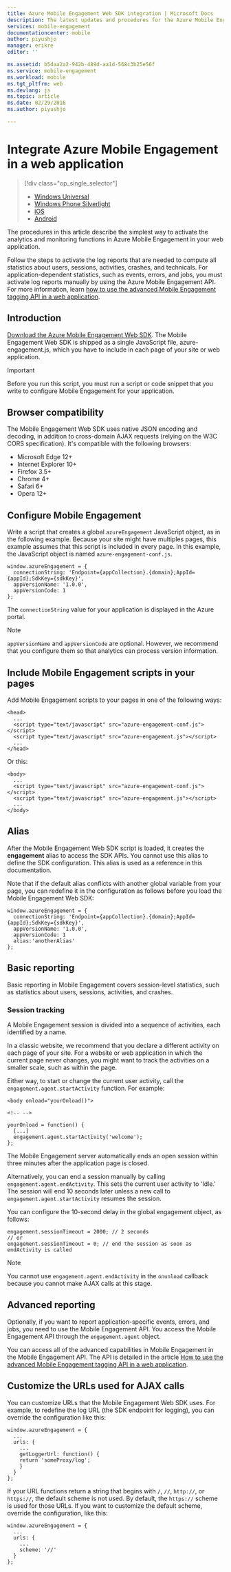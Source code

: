 ```yaml
---
title: Azure Mobile Engagement Web SDK integration | Microsoft Docs
description: The latest updates and procedures for the Azure Mobile Engagement Web SDK
services: mobile-engagement
documentationcenter: mobile
author: piyushjo
manager: erikre
editor: ''

ms.assetid: b5daa2a2-942b-489d-aa1d-568c3b25e56f
ms.service: mobile-engagement
ms.workload: mobile
ms.tgt_pltfrm: web
ms.devlang: js
ms.topic: article
ms.date: 02/29/2016
ms.author: piyushjo

---
```

# Integrate Azure Mobile Engagement in a web application
> [!div class="op_single_selector"]
> * [Windows Universal](mobile-engagement-windows-store-integrate-engagement.md)
> * [Windows Phone Silverlight](mobile-engagement-windows-phone-integrate-engagement.md)
> * [iOS](mobile-engagement-ios-integrate-engagement.md)
> * [Android](mobile-engagement-android-integrate-engagement.md)
> 
> 

The procedures in this article describe the simplest way to activate the analytics and monitoring functions in Azure Mobile Engagement in your web application.

Follow the steps to activate the log reports that are needed to compute all statistics about users, sessions, activities, crashes, and technicals. For application-dependent statistics, such as events, errors, and jobs, you must activate log reports manually by using the Azure Mobile Engagement API. For more information, learn [how to use the advanced Mobile Engagement tagging API in a web application](mobile-engagement-web-use-engagement-api.md).

## Introduction
[Download the Azure Mobile Engagement Web SDK](https://aka.ms/P7b453).
The Mobile Engagement Web SDK is shipped as a single JavaScript file, azure-engagement.js, which you have to include in each page of your site or web application.

> [!IMPORTANT]
> Before you run this script, you must run a script or code snippet that you write to configure Mobile Engagement for your application.
> 
> 

## Browser compatibility
The Mobile Engagement Web SDK uses native JSON encoding and decoding, in addition to cross-domain AJAX requests (relying on the W3C CORS specification). It's compatible with the following browsers:

* Microsoft Edge 12+
* Internet Explorer 10+
* Firefox 3.5+
* Chrome 4+
* Safari 6+
* Opera 12+

## Configure Mobile Engagement
Write a script that creates a global `azureEngagement` JavaScript object, as in the following example. Because your site might have multiples pages, this example assumes that this script is included in every page. In this example, the JavaScript object is named `azure-engagement-conf.js`.

    window.azureEngagement = {
      connectionString: 'Endpoint={appCollection}.{domain};AppId={appId};SdkKey={sdkKey}',
      appVersionName: '1.0.0',
      appVersionCode: 1
    };

The `connectionString` value for your application is displayed in the Azure portal.

> [!NOTE]
> `appVersionName` and `appVersionCode` are optional. However, we recommend that you configure them so that analytics can process version information.
> 
> 

## Include Mobile Engagement scripts in your pages
Add Mobile Engagement scripts to your pages in one of the following ways:

    <head>
      ...
      <script type="text/javascript" src="azure-engagement-conf.js"></script>
      <script type="text/javascript" src="azure-engagement.js"></script>
      ...
    </head>

Or this:

    <body>
      ...
      <script type="text/javascript" src="azure-engagement-conf.js"></script>
      <script type="text/javascript" src="azure-engagement.js"></script>
      ...
    </body>

## Alias
After the Mobile Engagement Web SDK script is loaded, it creates the **engagement** alias to access the SDK APIs. You cannot use this alias to define the SDK configuration. This alias is used as a reference in this documentation.

Note that if the default alias conflicts with another global variable from your page, you can redefine it in the configuration as follows before you load the Mobile Engagement Web SDK:

    window.azureEngagement = {
      connectionString: 'Endpoint={appCollection}.{domain};AppId={appId};SdkKey={sdkKey}',
      appVersionName: '1.0.0',
      appVersionCode: 1
      alias:'anotherAlias'
    };

## Basic reporting
Basic reporting in Mobile Engagement covers session-level statistics, such as statistics about users, sessions, activities, and crashes.

### Session tracking
A Mobile Engagement session is divided into a sequence of activities, each identified by a name.

In a classic website, we recommend that you declare a different activity on each page of your site. For a website or web application in which the current page never changes, you might want to track the activities on a smaller scale, such as within the page.

Either way, to start or change the current user activity, call the `engagement.agent.startActivity` function. For example:

    <body onload="yourOnload()">

    <!-- -->

    yourOnload = function() {
      [...]
      engagement.agent.startActivity('welcome');
    };

The Mobile Engagement server automatically ends an open session within three minutes after the application page is closed.

Alternatively, you can end a session manually by calling `engagement.agent.endActivity`. This sets the current user activity to 'Idle.'  The session will end 10 seconds later unless a new call to `engagement.agent.startActivity` resumes the session.

You can configure the 10-second delay in the global engagement object, as follows:

    engagement.sessionTimeout = 2000; // 2 seconds
    // or
    engagement.sessionTimeout = 0; // end the session as soon as endActivity is called

> [!NOTE]
> You cannot use `engagement.agent.endActivity` in the `onunload` callback because you cannot make AJAX calls at this stage.
> 
> 

## Advanced reporting
Optionally, if you want to report application-specific events, errors, and jobs, you need to use the Mobile Engagement API. You access the Mobile Engagement API through the `engagement.agent` object.

You can access all of the advanced capabilities in Mobile Engagement in the Mobile Engagement API. The API is detailed in the article [How to use the advanced Mobile Engagement tagging API in a web application](mobile-engagement-web-use-engagement-api.md).

## Customize the URLs used for AJAX calls
You can customize URLs that the Mobile Engagement Web SDK uses. For example, to redefine the log URL (the SDK endpoint for logging), you can override the configuration like this:

    window.azureEngagement = {
      ...
      urls: {
        ...        
        getLoggerUrl: function() {
        return 'someProxy/log';
        }
      }
    };

If your URL functions return a string that begins with `/`, `//`, `http://`, or `https://`, the default scheme is not used. By default, the `https://` scheme is used for those URLs. If you want to customize the default scheme, override the configuration, like this:

    window.azureEngagement = {
      ...
      urls: {
        ...         
        scheme: '//'
      }
    };
